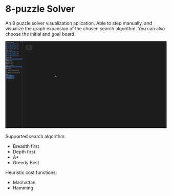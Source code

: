 # 8-puzzle Solver

An 8 puzzle solver visualization aplication. Able to step manually, and visualize the graph expansion of the chosen search algorithm.
You can also choose the initial and goal board.

![Demo 8 puzzle visualizer](./demo.gif)

Supported search algorithm:
- Breadth first
- Depth first
- A*
- Greedy Best

Heuristic cost functions:
- Manhattan
- Hamming
